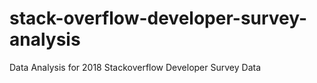 # stack-overflow-developer-survey-analysis
Data Analysis for 2018 Stackoverflow Developer Survey Data
